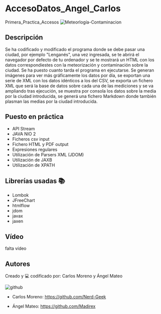 # AccesoDatos_Angel_Carlos
Primera_Practica_Accesos
![Meteorlogía-Contaminacion](https://cdn.pixabay.com/photo/2015/05/15/14/24/weather-768460_960_720.jpg)

## Descripción
Se ha codificado y modificado el programa donde se debe pasar una ciudad, por ejemplo "Lenganés", una vez ingresada, se te abrirá el navegador por defecto de tu ordenador y se te mostrará un HTML con los datos correspondiestes con la meteorización y contaminación sobre la ciudad. Se ha puesto cuanto tarda el programa en ejecutarse. Se generan imágenes para ver más gráficamente los datos por día, se exportan una serie de XML con los datos idénticos a los del CSV, se exporta un fichero XML que será la base de datos sobre cada una de las mediciones y se va ampliando tras ejecución, se muestra por consola los datos sobre la media por la ciudad introducida, se generá una fichero Markdown donde también plasman las medias por la ciudad introducida.

## Puesto en práctica
- API Stream
- JAVA NIO 2
- Ficheros csv input
- Fichero HTML y PDF output
- Expresiones regulares
- Utilización de Parsers XML (JDOM)
- Utilización de JAXB
- Utilización de XPATH

## Librerías usadas 📚
- Lombok
- JFreeChart
- htmlflow
- jdom
- javax
- jaxen

## Vídeo
falta vídeo

## Autores
Creado y 💻 codificado por: Carlos Moreno y Ángel Mateo

![github](https://www.shareicon.net/data/128x128/2017/03/07/880593_media_512x512.png)

- Carlos Moreno: <https://github.com/Nerd-Geek>

- Ángel Mateo: <https://github.com/Madirex>

